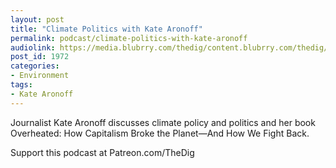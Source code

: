 ```yaml
---
layout: post
title: "Climate Politics with Kate Aronoff"
permalink: podcast/climate-politics-with-kate-aronoff
audiolink: https://media.blubrry.com/thedig/content.blubrry.com/thedig/The_Dig-EP_310-Aronoff.mp3
post_id: 1972
categories: 
- Environment
tags: 
- Kate Aronoff
---
```


Journalist Kate Aronoff discusses climate policy and politics and her book Overheated: How Capitalism Broke the Planet—And How We Fight Back.

Support this podcast at Patreon.com/TheDig